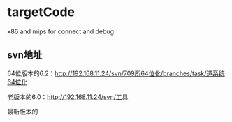 # targetCode
x86 and mips for connect and debug

## svn地址

64位版本的6.2：http://192.168.11.24/svn/709所64位化/branches/task/道系统64位化

老版本的6.0：http://192.168.11.24/svn/工具

最新版本的